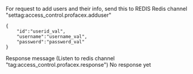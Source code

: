 For request to add users and their info, send this to REDIS
Redis channel "settag:access_control.profacex.adduser"
```
{
    "id":"userid_val",
    "username":"username_val",
    "password":"password_val"
}
```


Response message
(Listen to redis channel "tag:access_control.profacex.response")
No response yet
